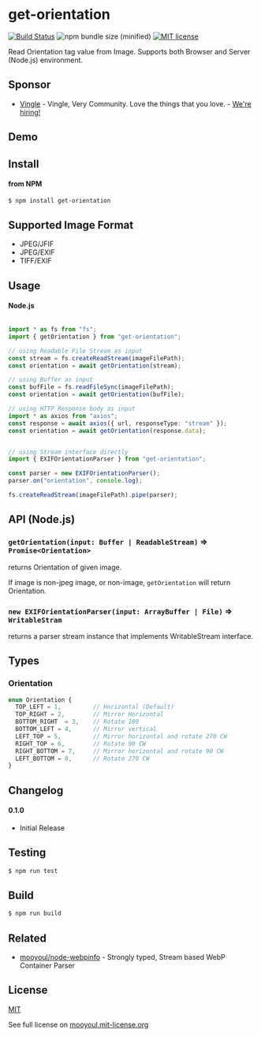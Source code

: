 # get-orientation

[![Build Status](https://travis-ci.org/mooyoul/get-orientation.svg?branch=master)](https://travis-ci.org/mooyoul/get-image-orientation)
![npm bundle size (minified)](https://img.shields.io/bundlephobia/min/get-orientation.svg)
[![MIT license](http://img.shields.io/badge/license-MIT-blue.svg)](http://mooyoul.mit-license.org/)

Read Orientation tag value from Image. Supports both Browser and Server (Node.js) environment.

## Sponsor

- [Vingle](https://www.vingle.net) - Vingle, Very Community. Love the things that you love. - [We're hiring!](https://careers.vingle.net/#/engineering/backend)

## Demo

## Install

#### from NPM

```bash
$ npm install get-orientation
```


## Supported Image Format

- JPEG/JFIF
- JPEG/EXIF
- TIFF/EXIF
    
 
## Usage

#### Node.js

```typescript

import * as fs from "fs";
import { getOrientation } from "get-orientation";

// using Readable File Stream as input
const stream = fs.createReadStream(imageFilePath);
const orientation = await getOrientation(stream);

// using Buffer as input
const bufFile = fs.readFileSync(imageFilePath);
const orientation = await getOrientation(bufFile);

// using HTTP Response body as input
import * as axios from "axios";
const response = await axios({ url, responseType: "stream" });
const orientation = await getOrientation(response.data);


// using Stream interface directly
import { EXIFOrientationParser } from "get-orientation";

const parser = new EXIFOrientationParser();
parser.on("orientation", console.log);

fs.createReadStream(imageFilePath).pipe(parser);
```
 
## API (Node.js)

### `getOrientation(input: Buffer | ReadableStream)` => `Promise<Orientation>`

returns Orientation of given image.

If image is non-jpeg image, or non-image, `getOrientation` will return Orientation.  

### `new EXIFOrientationParser(input: ArrayBuffer | File)` => `WritableStram`

returns a parser stream instance that implements WritableStream interface. 

## Types

### Orientation

```typescript
enum Orientation {
  TOP_LEFT = 1,         // Horizontal (Default)
  TOP_RIGHT = 2,        // Mirror Horizontal
  BOTTOM_RIGHT  = 3,    // Rotate 180
  BOTTOM_LEFT = 4,      // Mirror vertical
  LEFT_TOP = 5,         // Mirror horizontal and rotate 270 CW
  RIGHT_TOP = 6,        // Rotate 90 CW
  RIGHT_BOTTOM = 7,     // Mirror horizontal and rotate 90 CW
  LEFT_BOTTOM = 8,      // Rotate 270 CW
}
```


## Changelog

#### 0.1.0

- Initial Release


## Testing

```bash
$ npm run test
```


## Build

```bash
$ npm run build
```

## Related

- [mooyoul/node-webpinfo](https://github.com/mooyoul/node-webpinfo) - Strongly typed, Stream based WebP Container Parser

## License
[MIT](LICENSE)

See full license on [mooyoul.mit-license.org](http://mooyoul.mit-license.org/)
